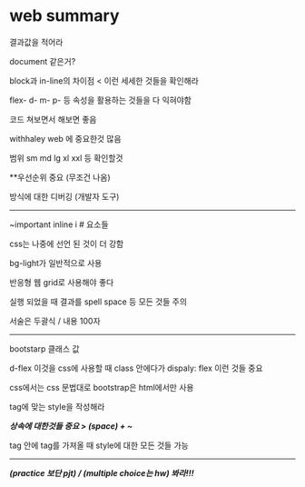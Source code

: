 # web summary

결과값을 적어라

document 같은거?

block과 in-line의 차이점 < 이런 세세한 것들을 확인해라

flex- d- m- p- 등 속성을 활용하는 것들을 다 익혀야함

코드 쳐보면서 해보면 좋음

withhaley web 에 중요한것 많음

범위 sm md lg xl xxl 등 확인할것

**우선순위 중요 (무조건 나옴)

방식에 대한 디버깅 (개발자 도구)

---

~important inline i # 요소들

css는 나중에 선언 된 것이 더 강함

bg-light가 일반적으로 사용

반응형 웹 grid로 사용해야 좋다

실행 되었을 때 결과를 spell space 등 모든 것들 주의

서술은 두괄식 / 내용 100자

---

bootstarp 클래스 값

d-flex 이것을 css에 사용할 때 class 안에다가 dispaly: flex 이런 것들 중요

css에서는 css 문법대로 bootstrap은 html에서만 사용

tag에 맞는 style을 작성해라

___상속에 대한것들 중요 > (space) + ~___

tag 안에 tag를 가져올 때 style에 대한 모든 것들 가능

---

___(practice 보단 pjt) / (multiple choice는 hw) 봐라!!!___
